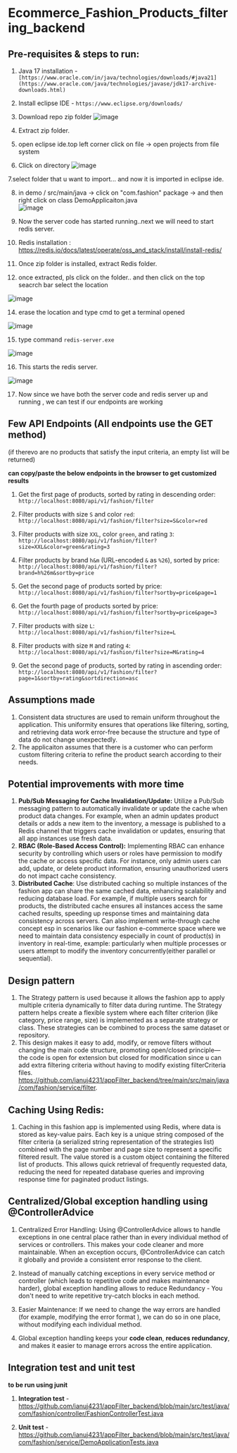 # Ecommerce_Fashion_Products_filtering_backend

## Pre-requisites & steps to run:


1. Java 17 installation - `[https://www.oracle.com/in/java/technologies/downloads/#java21](https://www.oracle.com/java/technologies/javase/jdk17-archive-downloads.html)`

2. Install eclipse IDE -  `https://www.eclipse.org/downloads/`

3. Download repo zip folder ![image](https://github.com/user-attachments/assets/7b583165-945c-4af9-914d-26fc0a360271)

4. Extract zip folder.
     
5. open eclipse ide.top left corner click on file -> open projects from file system

6. Click on directory ![image](https://github.com/user-attachments/assets/9d988b7e-cd57-4451-aff5-d116716b2650)

7.select folder that u want to import... and now it is imported in eclipse ide.

8. in demo / src/main/java -> click on  "com.fashion" package -> and then right click on class DemoApplicaiton.java  
   ![image](https://github.com/user-attachments/assets/e3003f3f-c5c2-43d1-afd2-3430b097847c)

10. Now the server code has started running..next we will need to start redis server.  

11. Redis installation : https://redis.io/docs/latest/operate/oss_and_stack/install/install-redis/

12. Once zip folder is  installed,  extract Redis folder.

13. once extracted, pls click on the folder.. and then  click on the top  seacrch bar select the location

   ![image](https://github.com/user-attachments/assets/05856b47-4954-4bb1-ac73-85a14701c739)


14. erase the location and type cmd to get a terminal opened

   ![image](https://github.com/user-attachments/assets/68bd07da-52b4-40aa-91f2-87968f03cf12)


15. type command `redis-server.exe`

  ![image](https://github.com/user-attachments/assets/04ae6a95-f204-4e1d-9cce-41dadc457752)

16. This starts the redis server.

![image](https://github.com/user-attachments/assets/f55bf6e8-cd5e-4bc4-9839-43ab150d2927)

17. Now since we have both the server code and redis server up and running , we can test if our endpoints are working   


## Few API Endpoints  (All endpoints use the GET method)

(if therevo are no products that satisfy the input criteria, an empty list will be returned)

**can copy/paste the below endpoints in the browser to get customized results**

1. Get the first page of products, sorted by rating in descending order:
`http://localhost:8080/api/v1/fashion/filter`

3. Filter products with size `S` and color `red`:
   `http://localhost:8080/api/v1/fashion/filter?size=S&color=red`

4. Filter products with size `XXL`, color `green`, and rating `3`:
   `http://localhost:8080/api/v1/fashion/filter?size=XXL&color=green&rating=3`

5. Filter products by brand `h&m` (URL-encoded `&` as `%26`), sorted by price:
   `http://localhost:8080/api/v1/fashion/filter?brand=h%26m&sortby=price`

6. Get the second page of products sorted by price:
   `http://localhost:8080/api/v1/fashion/filter?sortby=price&page=1`

7. Get the fourth page of products sorted by price:
   `http://localhost:8080/api/v1/fashion/filter?sortby=price&page=3`

8. Filter products with size `L`:
   `http://localhost:8080/api/v1/fashion/filter?size=L`

9. Filter products with size `M` and rating `4`:
   `http://localhost:8080/api/v1/fashion/filter?size=M&rating=4`

10. Get the second page of products, sorted by rating in ascending order:
   `http://localhost:8080/api/v1/fashion/filter?page=1&sortby=rating&sortdirection=asc`

    
## Assumptions made

1. Consistent data structures are used to remain uniform throughout the application. This uniformity ensures that operations like filtering, sorting, and retrieving data work error-free because the structure and type of data do not change unexpectedly.
2. The applicaiton assumes that there is a customer who can perform custom filtering criteria to refine the product search according to their needs.

## Potential improvements with more time

1. **Pub/Sub Messaging for Cache Invalidation/Update:** Utilize a Pub/Sub messaging pattern to automatically invalidate or update the cache when product data changes. For example, when an admin updates product details or adds a new item to the inventory, a message is published to a Redis channel that triggers cache invalidation or updates, ensuring that all app instances use fresh data.
2. **RBAC (Role-Based Access Control):** Implementing RBAC can enhance security by controlling which users or roles have permission to modify the cache or access specific data. For instance, only admin users can add, update, or delete product information, ensuring unauthorized users do not impact cache consistency.
3. **Distributed Cache**: Use distributed caching so multiple instances of the fashion app can share the same cached data, enhancing scalability and reducing database load. For example, if multiple users search for products, the distributed cache ensures all instances access the same cached results, speeding up response times and maintaining data consistency across servers. Can also implement write-through cache concept esp in scenarios like our fashion e-commerce space where we need to maintain data consistency especially in count of product(s) in inventory in real-time, example: particularly when multiple processes or users attempt to modify the inventory concurrently(either parallel or sequential).

## Design pattern

1. The Strategy pattern is used because it allows the fashion app to apply multiple criteria dynamically to filter data during runtime. The Strategy pattern helps create a flexible system where each filter criterion (like category, price range, size) is implemented as a separate strategy or class. These strategies can be combined to process the same dataset or repository.
2. This design makes it easy to add, modify, or remove filters without changing the main code structure, promoting open/closed principle—the code is open for extension but closed for modification since u can add  extra filtering criteria without having to modify existing filterCriteria files.
<u><a href="https://github.com/ianuj4231/appFilter_backend/tree/main/src/main/java/com/fashion/service/filter">https://github.com/ianuj4231/appFilter_backend/tree/main/src/main/java/com/fashion/service/filter</a></u>.
## Caching Using Redis:

1. Caching in this fashion app is implemented using Redis, where data is stored as key-value pairs. Each key is a unique string composed of the filter criteria (a serialized string representation of the strategies list) combined with the page number and page size to represent a specific filtered result. The value stored is a custom object containing the filtered list of products. This allows quick retrieval of frequently requested data, reducing the need for repeated database queries and improving response time for paginated product listings.

## Centralized/Global exception handling using @ControllerAdvice

1. Centralized Error Handling: Using @ControllerAdvice allows to handle exceptions in one central place rather than in every individual method of services or controllers. This makes your code cleaner and more maintainable. When an exception occurs, @ControllerAdvice can catch it globally and provide a consistent error response to the client.

2. Instead of manually catching exceptions in every service method or controller (which leads to repetitive code and makes maintenance harder), global exception handling allows to reduce Redundancy - You don't need to write repetitive try-catch blocks in each method.

3. Easier Maintenance: If we need to change the way errors are handled (for example, modifying the error format ), we can do so in one place, without modifying each individual method.

4. Global exception handling keeps your **code clean**, **reduces redundancy**, and makes it easier to manage errors across the entire application.


## Integration test and unit test

**to be run using junit**

1. **Integration test** - <a href="https://github.com/ianuj4231/appFilter_backend/blob/main/src/test/java/com/fashion/controller/FashionControllerTest.java"> https://github.com/ianuj4231/appFilter_backend/blob/main/src/test/java/com/fashion/controller/FashionControllerTest.java </a>

2. **Unit test**  -  <a href="https://github.com/ianuj4231/appFilter_backend/blob/main/src/test/java/com/fashion/service/DemoApplicationTests.java">https://github.com/ianuj4231/appFilter_backend/blob/main/src/test/java/com/fashion/service/DemoApplicationTests.java</a>
